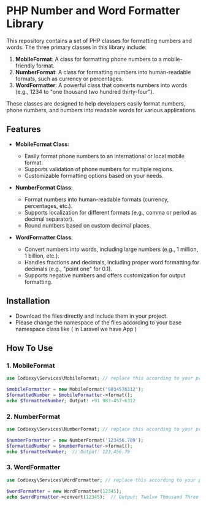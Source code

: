 # PHP Number and Word Formatter Library

This repository contains a set of PHP classes for formatting numbers and words. The three primary classes in this library include:

1. **MobileFormat**: A class for formatting phone numbers to a mobile-friendly format.
2. **NumberFormat**: A class for formatting numbers into human-readable formats, such as currency or percentages.
3. **WordFormatter**: A powerful class that converts numbers into words (e.g., 1234 to "one thousand two hundred thirty-four").

These classes are designed to help developers easily format numbers, phone numbers, and numbers into readable words for various applications.

## Features

- **MobileFormat Class**:
  - Easily format phone numbers to an international or local mobile format.
  - Supports validation of phone numbers for multiple regions.
  - Customizable formatting options based on your needs.

- **NumberFormat Class**:
  - Format numbers into human-readable formats (currency, percentages, etc.).
  - Supports localization for different formats (e.g., comma or period as decimal separator).
  - Round numbers based on custom decimal places.

- **WordFormatter Class**:
  - Convert numbers into words, including large numbers (e.g., 1 million, 1 billion, etc.).
  - Handles fractions and decimals, including proper word formatting for decimals (e.g., "point one" for 0.1).
  - Supports negative numbers and offers customization for output formatting.

## Installation

  - Download the files directly and include them in your project.
  - Please change the namespace of the files according to your base namespace class like ( in Laravel we have App )


## How To Use

### 1. **MobileFormat**
```php
use Codiexy\Services\MobileFormat; // replace this according to your project

$mobileFormatter = new MobileFormat("9834576312");
$formattedNumber = $mobileFormatter->format();
echo $formattedNumber; Output: +91 983-457-6312
```

### 2. **NumberFormat**
```php
use Codiexy\Services\NumberFormat; // replace this according to your project

$numberFormatter = new NumberFormat('123456.789');
$formattedNumber = $numberFormatter->format();
echo $formattedNumber;  // Output: 123,456.79
```

### 3. **WordFormatter**
```php
use Codiexy\Services\WordFormatter; // replace this according to your project

$wordFormatter = new WordFormatter(12345);
echo $wordFormatter->convert(12345);  // Output: Twelve Thousand Three Hundred Forty-Five
```
